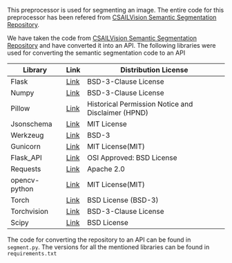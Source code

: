This preprocessor is used for segmenting an image. The entire code for this preprocessor has been refered from [CSAILVision Semantic Segmentation Repository](https://github.com/CSAILVision/semantic-segmentation-pytorch/blob/master/LICENSE). 

We have taken the code from [CSAILVision Semantic Segmentation Repository](https://github.com/CSAILVision/semantic-segmentation-pytorch/blob/master/LICENSE) and have converted it into an API. The following libraries were used for converting the semantic segmentation code to an API

| Library | Link | Distribution License |
| ------------- | ------------- | -------------|
| Flask | [Link](https://pypi.org/project/Flask/)  | BSD-3-Clause License|
| Numpy | [Link](https://pypi.org/project/numpy/)  | BSD-3-Clause License|
| Pillow | [Link](https://pypi.org/project/Pillow/)  | Historical Permission Notice and Disclaimer (HPND)|
| Jsonschema | [Link](https://pypi.org/project/jsonschema/)  | MIT License|
| Werkzeug | [Link](https://pypi.org/project/Werkzeug/) | BSD-3 |
| Gunicorn | [Link](https://github.com/benoitc/gunicorn) | MIT License(MIT) |
| Flask_API | [Link](https://pypi.org/project/Flask-API/) | OSI Approved: BSD License |
| Requests  | [Link](https://pypi.org/project/requests/)  | Apache 2.0|
| opencv-python | [Link](https://github.com/skvark/opencv-python) | MIT License(MIT) |
| Torch | [Link](https://github.com/pytorch/pytorch/blob/master/LICENSE) | BSD License (BSD-3)|
| Torchvision | [Link](https://github.com/pytorch/vision/blob/main/LICENSE) | BSD-3-Clause License |
| Scipy | [Link](https://github.com/scipy/scipy) | BSD License | 

The code for converting the repository to an API can be found in ```segment.py```. The versions for all the mentioned libraries can be found in ```requirements.txt```
